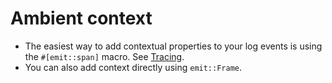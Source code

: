 # Ambient context

- The easiest way to add contextual properties to your log events is using the `#[emit::span]` macro. See [Tracing](../tracing/properties.md).
- You can also add context directly using `emit::Frame`.
